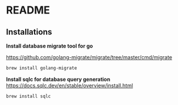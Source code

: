 # README

## Installations

**Install database migrate tool for go**

<https://github.com/golang-migrate/migrate/tree/master/cmd/migrate>

```bash
brew install golang-migrate
```

**Install sqlc for database query generation**
<https://docs.sqlc.dev/en/stable/overview/install.html>

```bash
brew install sqlc
```




